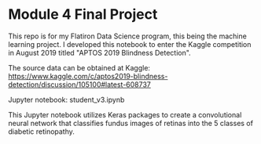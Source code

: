 
# Module 4 Final Project

This repo is for my Flatiron Data Science program, this being the machine learning project. 
I developed this notebook to enter the Kaggle competition in August 2019 titled "APTOS 2019 Blindness Detection".

The source data can be obtained at Kaggle: 
https://www.kaggle.com/c/aptos2019-blindness-detection/discussion/105100#latest-608737

Jupyter notebook: student_v3.ipynb

This Jupyter notebook utilizes Keras packages to create a convolutional neural network that classifies fundus images of retinas into the 5 classes of diabetic retinopathy. 

